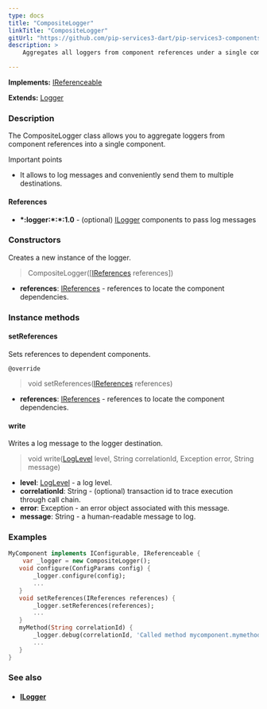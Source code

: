 ```yaml
---
type: docs
title: "CompositeLogger"
linkTitle: "CompositeLogger"
gitUrl: "https://github.com/pip-services3-dart/pip-services3-components-dart"
description: >
    Aggregates all loggers from component references under a single component.

---
```


**Implements:** [IReferenceable](../../../commons/refer/ireferenceable)

**Extends:** [Logger](../logger)

### Description

The CompositeLogger class allows you to aggregate loggers from component references into a single component.

Important points

- It allows to log messages and conveniently send them to multiple destinations. 

#### References
- **\*:logger:\*:\*:1.0** - (optional) [ILogger](../ilogger) components to pass log messages


### Constructors
Creates a new instance of the logger.

> CompositeLogger([[IReferences](../../../commons/refer/ireferences) references])

- **references**: [IReferences](../../../commons/refer/ireferences) - references to locate the component dependencies.


### Instance methods

#### setReferences
Sets references to dependent components.

`@override`
> void setReferences([IReferences](../../../commons/refer/ireferences) references)

- **references**: [IReferences](../../../commons/refer/ireferences) - references to locate the component dependencies.

#### write
Writes a log message to the logger destination.

> void write([LogLevel](../log_level) level, String correlationId, Exception error, String message)

- **level**: [LogLevel](../log_level) - a log level.
- **correlationId**: String - (optional) transaction id to trace execution through call chain.
- **error**: Exception - an error object associated with this message.
- **message**: String - a human-readable message to log.


### Examples
```dart
MyComponent implements IConfigurable, IReferenceable {
    var _logger = new CompositeLogger();
   void configure(ConfigParams config) {
       _logger.configure(config);
       ...
   }
   void setReferences(IReferences references) {
       _logger.setReferences(references);
       ...
   }
   myMethod(String correlationId) {
       _logger.debug(correlationId, 'Called method mycomponent.mymethod');
       ...
   }
}

```


### See also
- #### [ILogger](../ilogger)
